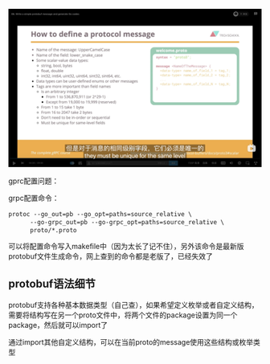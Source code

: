 ![grpcimg1](https://github.com/einQimiaozi/-golang-/blob/main/img/截屏2021-12-05%20下午8.46.38.png)

gprc配置问题：

grpc配置命令：

```
protoc --go_out=pb --go_opt=paths=source_relative \
      --go-grpc_out=pb --go-grpc_opt=paths=source_relative \
      proto/*.proto
```

可以将配置命令写入makefile中（因为太长了记不住），另外该命令是最新版protobuf文件生成命令，网上查到的命令都是老版了，已经失效了

## protobuf语法细节

protobuf支持各种基本数据类型（自己查），如果希望定义枚举或者自定义结构，需要将结构写在另一个proto文件中，将两个文件的package设置为同一个package，然后就可以import了

通过import其他自定义结构，可以在当前proto的message使用这些结构或枚举类型
